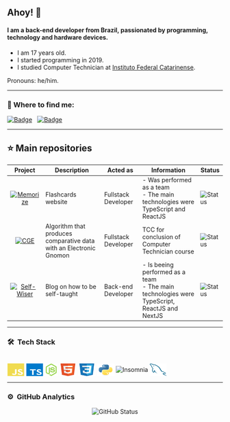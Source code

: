 ## Ahoy! 👋

#### I am a back-end developer from Brazil, passionated by programming, technology and hardware devices.
    
- I am 17 years old.    
- I started programming in 2019.    
- I studied Computer Technician at <a href="http://sombrio.ifc.edu.br/" title="Institutional Website">Instituto Federal Catarinense</a>.
  
Pronouns: he/him.
</h4>

---

### 🔎 Where to find me:

[![Badge](https://img.shields.io/badge/Pedro%20Duarte-blue?style=flat-square&logo=Linkedin&logoColor=white)](https://www.linkedin.com/in/pedro-duarte-5b5356214/) &nbsp;
[![Badge](https://img.shields.io/badge/-pe.of.duarte@gmail.com-c14438?style=flat-square&logo=Gmail&logoColor=white&link=mailto:pe.of.duarte@gmail.com)](mailto:pe.of.duarte@gmail.com)

---

## ⭐ Main repositories

| Project | Description | Acted as | Information | Status |
| ------- | --------- | ------ | -------- | ------ |
| <div align="center"> [![Memorize](https://img.shields.io/badge/Memorize-purple?style=for-the-badge&link=https://github.com/Studio-024/memorize)](https://github.com/Studio-024/memorize) </div> | Flashcards website | Fullstack Developer | - Was performed as a team <br> - The main technologies were TypeScript and ReactJS | ![Status](https://img.shields.io/badge/Concluded-green?style=for-the-badge)
| <div align="center"> [![CGE](https://img.shields.io/badge/CGE-orange?style=for-the-badge&link=https://github.com/AlexandreXYZ/CGE)](https://github.com/AlexandreXYZ/CGE) </div> | Algorithm that produces comparative data with an Electronic Gnomon | Fullstack Developer | TCC for conclusion of Computer Technician course | ![Status](https://img.shields.io/badge/Concluded-green?style=for-the-badge) |
| <div align="center"> [![Self-Wiser](https://img.shields.io/badge/Self%20Wiser-340763?style=for-the-badge&link=https://github.com/Studio-024/self-wiser)](https://github.com/Studio-024/self-wiser) </div> | Blog on how to be self-taught | Back-end Developer | - Is beeing performed as a team <br> - The main technologies were TypeScript, ReactJS and NextJS | ![Status](https://img.shields.io/badge/Under%20construction-blue?style=for-the-badge)

---

### 🛠 &nbsp;Tech Stack

<div style="display: inline_block"><br>
	<img align="center" alt="JavaScript" title="JavaScript" height="30" width="40" src="https://raw.githubusercontent.com/devicons/devicon/master/icons/javascript/javascript-plain.svg" />
	<img align="center" alt="TypeScript" title="TypeScript" height="30" width="40" src="https://raw.githubusercontent.com/devicons/devicon/master/icons/typescript/typescript-plain.svg" />
	<img align="center" alt="NodeJS" title="NodeJS" height="30" src="https://raw.githubusercontent.com/devicons/devicon/master/icons/nodejs/nodejs-original.svg" />
	<img align="center" alt="HTML" title="HTML" height="30" width="40" src="https://raw.githubusercontent.com/devicons/devicon/master/icons/html5/html5-original.svg" />
	<img align="center" alt="CSS" title="CSS" height="30" width="40" src="https://raw.githubusercontent.com/devicons/devicon/master/icons/css3/css3-original.svg" />
	<img align="center" alt="Python" title="Python" height="30" width="40" src="https://raw.githubusercontent.com/devicons/devicon/master/icons/python/python-original.svg" />
	<img align="center" alt="Insomnia" title="Insomnia" height="30" src="https://dashboard.snapcraft.io/site_media/appmedia/2018/04/twitter-card-icon.png" />
	<img align="center" alt="MySQL" title="MySQL" height="30" width="40" src="https://raw.githubusercontent.com/devicons/devicon/master/icons/mysql/mysql-original.svg" />
</div>

---

### ⚙️ &nbsp;GitHub Analytics

<div align="center">

![GitHub Status](https://github-readme-stats.vercel.app/api?username=k1vz&show_icons=true&theme=radical&include_all_commits=true)
